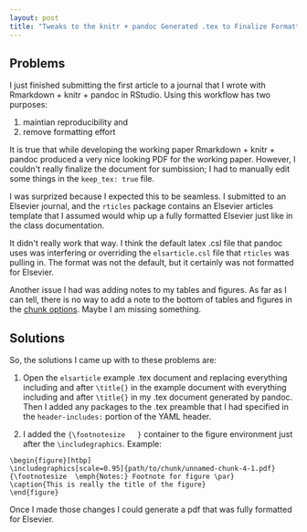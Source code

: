 ```yaml
---
layout: post
title: "Tweaks to the knitr + pandoc Generated .tex to Finalize Formatting"
---
```


## Problems

I just finished submitting the first article to a journal that I wrote with Rmarkdown + knitr + pandoc in RStudio. Using this workflow has two purposes: 

1. maintian reproducibility and 
2. remove formatting effort 

It is true that while developing the working paper Rmarkdown + knitr + pandoc produced a very nice looking PDF for the working paper. However, I couldn't really finalize the document for sumbission; I had to manually edit some things in the `keep_tex: true` file. 

I was surprized because I expected this to be seamless. I submitted to an Elsevier journal, and the `rticles` package contains an Elsevier articles template that I assumed would whip up a fully formatted Elsevier just like in the class documentation. 

It didn't really work that way. I think the default latex .csl file that pandoc uses was interfering or overriding the `elsarticle.csl` file that `rticles` was pulling in. The format was not the default, but it certainly was not formatted for Elsevier. 

Another issue I had was adding notes to my tables and figures. As far as I can tell, there is no way to add a note to the bottom of tables and figures in the [chunk options](http://yihui.name/knitr/options/). Maybe I am missing something. 

## Solutions

So, the solutions I came up with to these problems are: 

1. Open the `elsarticle` example .tex document and replacing everything including and after `\title{}` in the example document with everything including and after `\title{}` in my .tex document generated by pandoc. Then I added any packages to the .tex preamble that I had specified in the `header-includes:` portion of the YAML header. 

2. I added the `{\footnotesize   }` container to the figure environment just after the `\includegraphics`. Example:

```
\begin{figure}[htbp]
\includegraphics[scale=0.95]{path/to/chunk/unnamed-chunk-4-1.pdf}
{\footnotesize  \emph{Notes:} Footnote for figure \par}
\caption{This is really the title of the figure}
\end{figure}

```

Once I made those changes I could generate a pdf that was fully formatted for Elsevier. 


